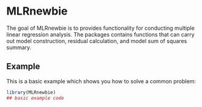 
# MLRnewbie

<!-- badges: start -->
<!-- badges: end -->

The goal of MLRnewbie is to provides functionality for conducting
multiple linear regression analysis. The packages contains functions
that can carry out model construction, residual calculation, and model
sum of squares summary.

## Example

This is a basic example which shows you how to solve a common problem:

``` r
library(MLRnewbie)
## basic example code
```
